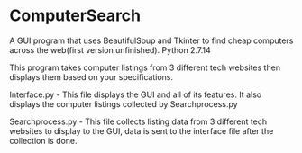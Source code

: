 # ComputerSearch
A GUI program that uses BeautifulSoup and Tkinter to find cheap computers across the web(first version unfinished).     Python 2.7.14

This program takes computer listings from 3 different tech websites then displays them based on your specifications.


Interface.py - This file displays the GUI and all of its features. It also displays the computer listings collected by Searchprocess.py

Searchprocess.py - This file collects listing data from 3 different tech websites to display to the GUI, data is sent to the interface file after the collection is done.

